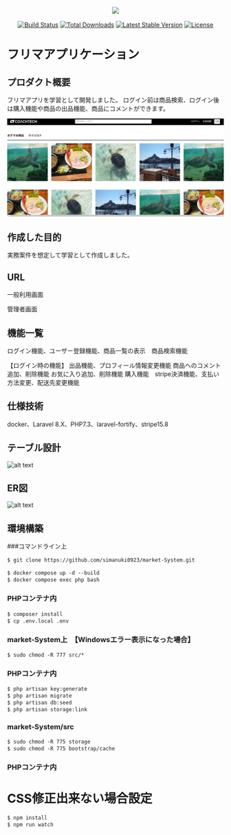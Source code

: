 <p align="center"><a href="https://laravel.com" target="_blank"><img src="https://raw.githubusercontent.com/laravel/art/master/logo-lockup/5%20SVG/2%20CMYK/1%20Full%20Color/laravel-logolockup-cmyk-red.svg" width="400"></a></p>

<p align="center">
<a href="https://travis-ci.org/laravel/framework"><img src="https://travis-ci.org/laravel/framework.svg" alt="Build Status"></a>
<a href="https://packagist.org/packages/laravel/framework"><img src="https://img.shields.io/packagist/dt/laravel/framework" alt="Total Downloads"></a>
<a href="https://packagist.org/packages/laravel/framework"><img src="https://img.shields.io/packagist/v/laravel/framework" alt="Latest Stable Version"></a>
<a href="https://packagist.org/packages/laravel/framework"><img src="https://img.shields.io/packagist/l/laravel/framework" alt="License"></a>
</p>

# フリマアプリケーション
## プロダクト概要
 フリマアプリを学習として開発しました。
 ログイン前は商品検索、ログイン後は購入機能や商品の出品機能、商品にコメントができます。

 ![alt text](img/home_view.jpg)

## 作成した目的
 実務案件を想定して学習として作成しました。

## URL
 一般利用画面


 管理者画面

## 機能一覧
ログイン機能、ユーザー登録機能、商品一覧の表示　商品検索機能

【ログイン時の機能】
出品機能、プロフィール情報変更機能
商品へのコメント追加、削除機能
お気に入り追加、削除機能
購入機能　stripe決済機能、支払い方法変更、配送先変更機能

## 仕様技術
docker、Laravel 8.X、PHP7.3、laravel-fortify、stripe15.8

## テーブル設計
![alt text](img/)

## ER図
![alt text](img/)

## 環境構築
###コマンドライン上
```
$ git clone https://github.com/simanuki0923/market-System.git
```

```
$ docker compose up -d --build
$ docker compose exec php bash
```

### PHPコンテナ内
```
$ composer install
$ cp .env.local .env
```

### market-System上　【Windowsエラー表示になった場合】
```
$ sudo chmod -R 777 src/* 
```

### PHPコンテナ内
```
$ php artisan key:generate
$ php artisan migrate
$ php artisan db:seed
$ php artisan storage:link
```

### market-System/src
```
$ sudo chmod -R 775 storage
$ sudo chmod -R 775 bootstrap/cache
```

### PHPコンテナ内
# CSS修正出来ない場合設定
```
$ npm install
$ npm run watch
```
